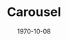 ---
title: Carousel
date: 1970-10-08
closing_date: 1970-10-24
layout: productions
playbill:
Theatre: Theatre Jacksonville
Venue: Little Theatre
cast:
- Carrie Pipperidge: June Cope
- Julie Jordan: Karen Armel
- Mrs. Mullin: Elise Hallowes
- Billy Bigelow: Byron Jones
- Policeman: David Williams
- David Bascombe: Warren Grymes
- Nettie Fowler: Barbara Ojeda
- Enoch Snow, Sr.: Robert Hilgenberg
- Jigger Craigin: Seth Wright
- Arminy: Vivienne Winemiller
- Hannah: Jeremy Anderson
- Hornpipe Dancer:
  - Ian Barrett
  - Mark Picus
  - Mitchell Toney
- Heavenly Friend: Tom Nehl
- Starkeeper: Pat Solimena
- Louise: Bobbie Sue Nord
- Carnival Boy: Ian Barrett
- Enoch Snow, Jr.: Steve Winemiller
- Snow child:
  - Mark Schubb
  - Jane Solimena
  - Mark Lucas
  - Suzy Brack
  - Vincent Coyle
  - Susan Waddell
  - Michael Lucas
  - Kathi Murray
- Townsperson or sailor:
  - Larry Ashkinazy
  - Ian Barrett
  - Diane Catherwood
  - Carmen Chronister
  - Shirley Cooke
  - Duane England
  - Nancy Lee Furman
  - Warren Grymes
  - Dawn Jackson
  - Rea Jarchower
  - Sally Kusluch
  - Eddie Ludwig
  - Debra Meredith
  - Sherry Minton
  - Virgina Mobbs
  - Ann Muller
  - Tom Nehl
  - James Owens
  - Margaret Parker
  - Norma Patrick
  - Mark Picus
  - Katie Raven
  - Jack Roberts
  - Marilyn Shields
  - Reggie Smith
  - Shrri Thornton
  - Paul Vasvari
  - David Williams
  - Steve Winemiller
  - Vivienne Winemiller
  - Mary Winstead
crew:
- Director: Robert Knowles
- Musical Director: Rosalind McCall
- Technical Director: Ham Waddell
- Choreographer: Jeremy Anderson
- Stage Manager: Marshall Grauer
- Assistant Stage Manager: Art Logan
- Lighting Design: Dave Herwitz
- Scenic Artist:
  - Dick Bloomquist
  - Marlene Crippen
- Lighting:
  - Esta Wilson
  - Peggy Miller
  - Jack Hill
  - Ellen Black
  - Doris Minton
- Properties:
  - Mary Coyle
  - Thelma Merideth
- Costumes:
  - Mary Coyle
  - Martha Gilliatt
  - Nancy Kaye
  - Thelma Merideth
- Stage Crew:
  - Carmen Chronister
  - Marlene Crippen
  - Tarra Devereux
  - Dave Dubert
  - Barry Durkley
  - Trish Gailey
  - Dave Herwitz
  - Rea Jarchower
  - Lloyd Jeffords
  - Byron Jones
  - Suzanne Lanier
  - Lynn La Vee
  - Helga Liliskis
  - Art Logan
  - Ben Miller
  - Doris Minton
  - Ann Muller
  - Wade Poppwell
  - Walter Quattlebaum
  - Katie Raven
  - Alan Schemer
  - Charles Spock
  - Joe Ternipol
  - Doug Thomas
  - Helen Toney
- Make-up: Marshall Grauer
- Publicity:
  - Beatrice Quigg
  - Diane Summerville
- Box Office:
  - Ann Dubow
  - Gert Berman
  - Annette Grauer
- Cast Notes: Doug Thomas
- House Manager: Doug Thomas
---